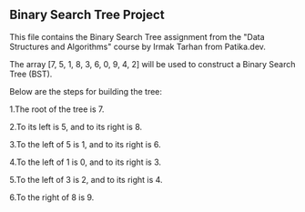 ## Binary Search Tree Project
This file contains the Binary Search Tree assignment from the "Data Structures and Algorithms" course by Irmak Tarhan from Patika.dev.

The array [7, 5, 1, 8, 3, 6, 0, 9, 4, 2] will be used to construct a Binary Search Tree (BST).

Below are the steps for building the tree:

1.The root of the tree is 7.

2.To its left is 5, and to its right is 8.

3.To the left of 5 is 1, and to its right is 6.

4.To the left of 1 is 0, and to its right is 3.

5.To the left of 3 is 2, and to its right is 4.

6.To the right of 8 is 9.

